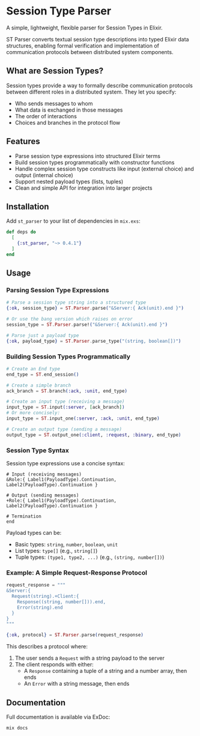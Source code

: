 # Session Type Parser

A simple, lightweight, flexible parser for Session Types in Elixir.

ST Parser converts textual session type descriptions into typed Elixir data structures, enabling formal verification and implementation of communication protocols between distributed system components.

## What are Session Types?

Session types provide a way to formally describe communication protocols between different roles in a distributed system. They let you specify:

- Who sends messages to whom
- What data is exchanged in those messages
- The order of interactions
- Choices and branches in the protocol flow

## Features

- Parse session type expressions into structured Elixir terms
- Build session types programmatically with constructor functions
- Handle complex session type constructs like input (external choice) and output (internal choice)
- Support nested payload types (lists, tuples)
- Clean and simple API for integration into larger projects

## Installation

Add `st_parser` to your list of dependencies in `mix.exs`:

```elixir
def deps do
  [
    {:st_parser, "~> 0.4.1"}
  ]
end
```

## Usage

### Parsing Session Type Expressions

```elixir
# Parse a session type string into a structured type
{:ok, session_type} = ST.Parser.parse("&Server:{ Ack(unit).end }")

# Or use the bang version which raises on error
session_type = ST.Parser.parse!("&Server:{ Ack(unit).end }")

# Parse just a payload type
{:ok, payload_type} = ST.Parser.parse_type("(string, boolean[])")
```

### Building Session Types Programmatically

```elixir
# Create an End type
end_type = ST.end_session()

# Create a simple branch
ack_branch = ST.branch(:ack, :unit, end_type)

# Create an input type (receiving a message)
input_type = ST.input(:server, [ack_branch])
# Or more concisely:
input_type = ST.input_one(:server, :ack, :unit, end_type)

# Create an output type (sending a message)
output_type = ST.output_one(:client, :request, :binary, end_type)
```

### Session Type Syntax

Session type expressions use a concise syntax:

```
# Input (receiving messages)
&Role:{ Label1(PayloadType).Continuation, Label2(PayloadType).Continuation }

# Output (sending messages)
+Role:{ Label1(PayloadType).Continuation, Label2(PayloadType).Continuation }

# Termination
end
```

Payload types can be:

- Basic types: `string`, `number`, `boolean`, `unit`
- List types: `type[]` (e.g., `string[]`)
- Tuple types: `(type1, type2, ...)` (e.g., `(string, number[])`)

### Example: A Simple Request-Response Protocol

```elixir
request_response = """
&Server:{
  Request(string).+Client:{
    Response((string, number[])).end,
    Error(string).end
  }
}
"""

{:ok, protocol} = ST.Parser.parse(request_response)
```

This describes a protocol where:
1. The user sends a `Request` with a string payload to the server
2. The client responds with either:
   - A `Response` containing a tuple of a string and a number array, then ends
   - An `Error` with a string message, then ends

## Documentation

Full documentation is available via ExDoc:

```
mix docs
```

